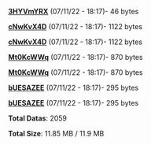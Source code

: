 [**3HYVmYRX**](/data/3HYVmYRX.txt) (07/11/22 - 18:17)- 46 bytes

[**cNwKvX4D**](/data/cNwKvX4D.txt) (07/11/22 - 18:17)- 1122 bytes

[**cNwKvX4D**](/data/cNwKvX4D.txt) (07/11/22 - 18:17)- 1122 bytes

[**Mt0KcWWq**](/data/Mt0KcWWq.txt) (07/11/22 - 18:17)- 870 bytes

[**Mt0KcWWq**](/data/Mt0KcWWq.txt) (07/11/22 - 18:17)- 870 bytes

[**bUESAZEE**](/data/bUESAZEE.txt) (07/11/22 - 18:17)- 295 bytes

[**bUESAZEE**](/data/bUESAZEE.txt) (07/11/22 - 18:17)- 295 bytes

**Total Datas**: 2059

**Total Size**: 11.85 MB / 11.9 MB